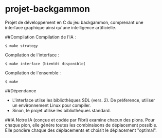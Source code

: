# projet-backgammon
Projet de développement en C du jeu backgammon, comprenant une interface graphique ainsi qu'une intelligence artificielle.

##Compilation
Compilation de l'IA :

```
$ make strategy
```

Compilation de l'interface :

```
$ make interface (bientôt disponible)
```

Compilation de l'ensemble :

```
$ make
```

##Dépendance
* L'interface utilse les bibliothèques SDL (vers. 2). De préference, utiliser un environnement Linux pour compiler.
* Sinon, le projet utilise les bibliothèques standard.

##IA
Notre IA (conçue et codée par Fibri) examine chacun des pions. Pour chaque pion, elle génére toutes les combinaisons de 
déplacement possible. Elle pondère chaque des déplacements et choisit le déplacement "optimal".
